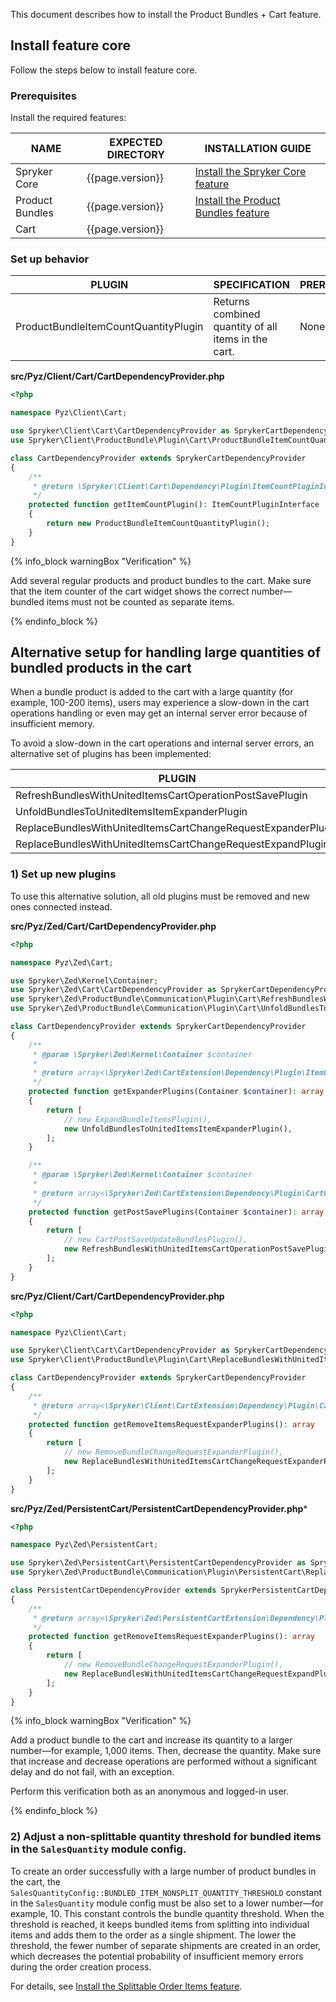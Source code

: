 

This document describes how to install the Product Bundles + Cart feature.

## Install feature core

Follow the steps below to install feature core.

### Prerequisites

Install the required features:

| NAME | EXPECTED DIRECTORY | INSTALLATION GUIDE |
| --- | --- | --- |
| Spryker Core | {{page.version}} | [Install the Spryker Core feature](/docs/pbc/all/miscellaneous/{{page.version}}/install-and-upgrade/install-features/install-the-spryker-core-feature.html)|
| Product Bundles | {{page.version}} | [Install the Product Bundles feature](/docs/pbc/all/product-information-management/{{page.version}}/base-shop/install-and-upgrade/install-features/install-the-product-bundles-feature.html)|
| Cart | {{page.version}} | |


### Set up behavior

| PLUGIN | SPECIFICATION | PREREQUISITES | NAMESPACE |
| --- | --- | --- | --- |
| ProductBundleItemCountQuantityPlugin | Returns combined quantity of all items in the cart. | None | Spryker\Client\ProductBundle\Plugin\Cart |

**src/Pyz/Client/Cart/CartDependencyProvider.php**

```php
<?php

namespace Pyz\Client\Cart;

use Spryker\Client\Cart\CartDependencyProvider as SprykerCartDependencyProvider;
use Spryker\Client\ProductBundle\Plugin\Cart\ProductBundleItemCountQuantityPlugin;

class CartDependencyProvider extends SprykerCartDependencyProvider
{
    /**
     * @return \Spryker\Client\Cart\Dependency\Plugin\ItemCountPluginInterface
     */
    protected function getItemCountPlugin(): ItemCountPluginInterface
    {
        return new ProductBundleItemCountQuantityPlugin();
    }
}
```

{% info_block warningBox "Verification" %}

Add several regular products and product bundles to the cart.
Make sure that the item counter of the cart widget shows the correct number—bundled items must not be counted as separate items.

{% endinfo_block %}

## Alternative setup for handling large quantities of bundled products in the cart

When a bundle product is added to the cart with a large quantity (for example, 100-200 items), users may
experience a slow-down in the cart operations handling or even may get an internal server error because of insufficient memory.

To avoid a slow-down in the cart operations and internal server errors, an alternative set of plugins has been implemented:

| PLUGIN                                                       | ALTERNATIVE FOR                         | NAMESPACE                                                     |
|--------------------------------------------------------------|-----------------------------------------|---------------------------------------------------------------|
| RefreshBundlesWithUnitedItemsCartOperationPostSavePlugin     | CartPostSaveUpdateBundlesPlugin         | Spryker\Zed\ProductBundle\Communication\Plugin\Cart           |
| UnfoldBundlesToUnitedItemsItemExpanderPlugin                 | ExpandBundleItemsPlugin                 | Spryker\Zed\ProductBundle\Communication\Plugin\Cart           |
| ReplaceBundlesWithUnitedItemsCartChangeRequestExpanderPlugin | RemoveBundleChangeRequestExpanderPlugin | Spryker\Client\ProductBundle\Plugin\Cart                      |
| ReplaceBundlesWithUnitedItemsCartChangeRequestExpandPlugin   | RemoveBundleChangeRequestExpanderPlugin | Spryker\Zed\ProductBundle\Communication\Plugin\PersistentCart |

### 1) Set up new plugins

To use this alternative solution, all old plugins must be removed and new ones connected instead.

**src/Pyz/Zed/Cart/CartDependencyProvider.php**

```php
<?php

namespace Pyz\Zed\Cart;

use Spryker\Zed\Kernel\Container;
use Spryker\Zed\Cart\CartDependencyProvider as SprykerCartDependencyProvider;
use Spryker\Zed\ProductBundle\Communication\Plugin\Cart\RefreshBundlesWithUnitedItemsCartOperationPostSavePlugin;
use Spryker\Zed\ProductBundle\Communication\Plugin\Cart\UnfoldBundlesToUnitedItemsItemExpanderPlugin;

class CartDependencyProvider extends SprykerCartDependencyProvider
{
    /**
     * @param \Spryker\Zed\Kernel\Container $container
     *
     * @return array<\Spryker\Zed\CartExtension\Dependency\Plugin\ItemExpanderPluginInterface>
     */
    protected function getExpanderPlugins(Container $container): array
    {
        return [
            // new ExpandBundleItemsPlugin(),
            new UnfoldBundlesToUnitedItemsItemExpanderPlugin(),
        ];
    }

    /**
     * @param \Spryker\Zed\Kernel\Container $container
     *
     * @return array<\Spryker\Zed\CartExtension\Dependency\Plugin\CartOperationPostSavePluginInterface>
     */
    protected function getPostSavePlugins(Container $container): array
    {
        return [
            // new CartPostSaveUpdateBundlesPlugin(),
            new RefreshBundlesWithUnitedItemsCartOperationPostSavePlugin(),
        ];
    }
}
```

**src/Pyz/Client/Cart/CartDependencyProvider.php**

```php
<?php

namespace Pyz\Client\Cart;

use Spryker\Client\Cart\CartDependencyProvider as SprykerCartDependencyProvider;
use Spryker\Client\ProductBundle\Plugin\Cart\ReplaceBundlesWithUnitedItemsCartChangeRequestExpanderPlugin;

class CartDependencyProvider extends SprykerCartDependencyProvider
{
    /**
     * @return array<\Spryker\Client\CartExtension\Dependency\Plugin\CartChangeRequestExpanderPluginInterface>
     */
    protected function getRemoveItemsRequestExpanderPlugins(): array
    {
        return [
            // new RemoveBundleChangeRequestExpanderPlugin(),
            new ReplaceBundlesWithUnitedItemsCartChangeRequestExpanderPlugin(),
        ];
    }
}
```

**src/Pyz/Zed/PersistentCart/PersistentCartDependencyProvider.php***

```php
<?php

namespace Pyz\Zed\PersistentCart;

use Spryker\Zed\PersistentCart\PersistentCartDependencyProvider as SprykerPersistentCartDependencyProvider;
use Spryker\Zed\ProductBundle\Communication\Plugin\PersistentCart\ReplaceBundlesWithUnitedItemsCartChangeRequestExpandPlugin;

class PersistentCartDependencyProvider extends SprykerPersistentCartDependencyProvider
{
    /**
     * @return array<\Spryker\Zed\PersistentCartExtension\Dependency\Plugin\CartChangeRequestExpandPluginInterface>
     */
    protected function getRemoveItemsRequestExpanderPlugins(): array
    {
        return [
            // new RemoveBundleChangeRequestExpanderPlugin(),
            new ReplaceBundlesWithUnitedItemsCartChangeRequestExpandPlugin(),
        ];
    }
}
```

{% info_block warningBox "Verification" %}

Add a product bundle to the cart and increase its quantity to a larger number—for example, 1,000 items. Then, decrease the quantity.
Make sure that increase and decrease operations are performed without a significant delay and do not fail, with an exception.  

Perform this verification both as an anonymous and logged-in user.  

{% endinfo_block %}

### 2) Adjust a non-splittable quantity threshold for bundled items in the `SalesQuantity` module config.

To create an order successfully with a large number of product bundles in the cart, the `SalesQuantityConfig::BUNDLED_ITEM_NONSPLIT_QUANTITY_THRESHOLD` constant in the `SalesQuantity` module config must be also set to a lower number—for example, 10.
This constant controls the bundle quantity threshold. When the threshold is reached, it keeps bundled items from splitting into individual items and adds them to the order as a single shipment.
The lower the threshold, the fewer number of separate shipments are created in an order, which decreases the potential probability of insufficient memory errors during the order creation process.

For details, see [Install the Splittable Order Items feature](/docs/pbc/all/order-management-system/{{page.version}}/base-shop/install-and-upgrade/install-features/install-the-splittable-order-items-feature.html).
